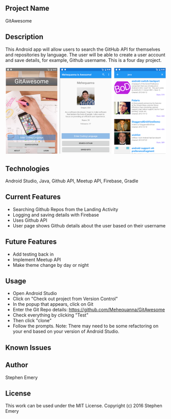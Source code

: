 ## Project Name
GitAwesome

## Description
This Android app will allow users to search the GitHub API for themselves and repositories by language. The user will be able to create a user account and save details, for example, Github username. This is a four day project.

![screenshot of project](gitawesome2.png)

## Technologies
Android Studio, Java, Github API, Meetup API, Firebase, Gradle

## Current Features
* Searching Github Repos from the Landing Activity
* Logging and saving details with Firebase
* Uses Github API
* User page shows Github details about the user based on their username

## Future Features
* Add testing back in
* Implement Meetup API
* Make theme change by day or night

## Usage
* Open Android Studio
* Click on "Check out project from Version Control"
* In the popup that appears, click on Git
* Enter the Git Repo details: https://github.com/Mehequanna/GitAwesome
* Check everything by clicking "Test"
* Then click "clone"
* Follow the prompts. Note: There may need to be some refactoring on your end based on your version of Android Studio.

## Known Issues

## Author
Stephen Emery

## License
This work can be used under the MIT License.
Copyright (c) 2016 Stephen Emery
